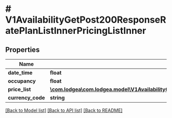 # # V1AvailabilityGetPost200ResponseRatePlanListInnerPricingListInner

## Properties

Name | Type | Description | Notes
------------ | ------------- | ------------- | -------------
**date_time** | **float** |  | [optional]
**occupancy** | **float** |  | [optional]
**price_list** | [**\com.lodgea\com.lodgea.model\V1AvailabilityGetPost200ResponseRatePlanListInnerPricingListInnerPriceList**](V1AvailabilityGetPost200ResponseRatePlanListInnerPricingListInnerPriceList.md) |  | [optional]
**currency_code** | **string** |  | [optional]

[[Back to Model list]](../../README.md#models) [[Back to API list]](../../README.md#endpoints) [[Back to README]](../../README.md)
